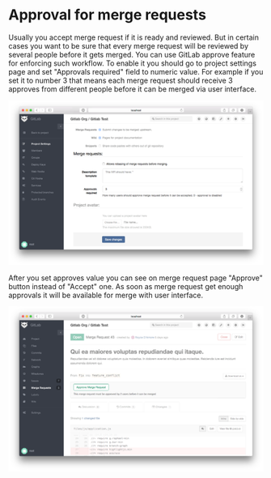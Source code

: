 # Approval for merge requests

Usually you accept merge request if it is ready and reviewed. But in certain 
cases you want to be sure that every merge request will be reviewed by several 
people before it gets merged. You can use GitLab approve feature for enforcing such 
workflow. To enable it you should go to project settings page and set 
"Approvals required" field to numeric value. For example if you set it to number 3 
that means each merge request should receive 3 approves from different people 
before it can be merged via user interface.


![approve_setting](approval_for_merge_requests/settings.png)

After you set approves value you can see on merge request page "Approve" button
instead of "Accept" one. As soon as merge request get enough approvals it will 
be available for merge with user interface.

![approve_merge_request](approval_for_merge_requests/mr.png)
